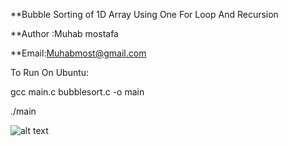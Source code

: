 **Bubble Sorting of 1D Array Using One For Loop And Recursion

**Author :Muhab mostafa

**Email:Muhabmost@gmail.com

To Run On Ubuntu:

gcc main.c bubblesort.c -o main

./main

![alt text](https://raw.githubusercontent.com/mohabsamy0909/Bubble-Sorting-With-One-Loop/master/Test.png)
